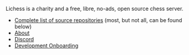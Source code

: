 Lichess is a charity and a free, libre, no-ads, open source chess server.

* [Complete list of source repositories](https://lichess.org/source) (most, but not all, can be found below)
* [About](https://lichess.org/about)
* [Discord](https://discord.gg/lichess)
* [Development Onboarding](https://github.com/lichess-org/lila/wiki/Lichess-Development-Onboarding)
